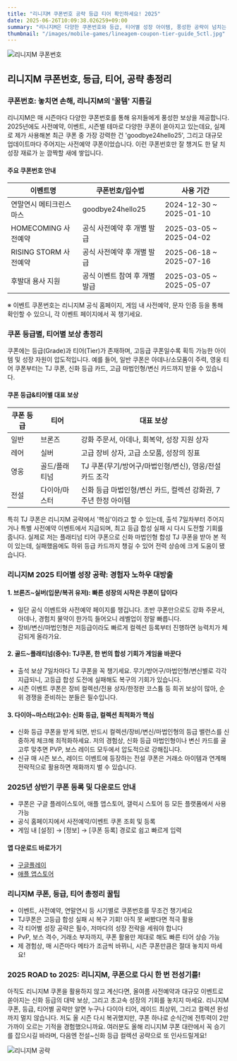 ```yaml
---
title: "리니지M 쿠폰번호 공략 등급 티어 확인하세요! 2025"
date: 2025-06-26T10:09:38.026259+09:00
summary: "리니지M은 다양한 쿠폰번호와 등급, 티어별 성장 아이템, 풍성한 공략이 넘치는 국민 MMORPG입니다."
thumbnail: "/images/mobile-games/lineagem-coupon-tier-guide_5ctl.jpg"
---
```


![리니지M 쿠폰번호](/images/mobile-games/lineagem-coupon-tier-guide_1_b97c.jpg)

## 리니지M 쿠폰번호, 등급, 티어, 공략 총정리

### **쿠폰번호: 놓치면 손해, 리니지M의 '꿀템' 지름길**

리니지M은 매 시즌마다 다양한 쿠폰번호를 통해 유저들에게 풍성한 보상을 제공합니다. 2025년에도 사전예약, 이벤트, 시즌별 테마로 다양한 쿠폰이 쏟아지고 있는데요, 실제로 제가 사용해본 최근 쿠폰 중 가장 강력한 건 'goodbye24hello25', 그리고 대규모 업데이트마다 주어지는 사전예약 쿠폰이었습니다. 이런 쿠폰번호만 잘 챙겨도 한 달 치 성장 재료가 눈 깜짝할 새에 쌓입니다. 

#### 주요 쿠폰번호 안내

| 이벤트명                    | 쿠폰번호/입수법                | 사용 기간                      |
|----------------------------|--------------------------------|-------------------------------|
| 연말연시 메티크린스마스    | goodbye24hello25               | 2024-12-30 ~ 2025-01-10       |
| HOMECOMING 사전예약        | 공식 사전예약 후 개별 발급      | 2025-03-05 ~ 2025-04-02       |
| RISING STORM 사전예약      | 공식 사전예약 후 개별 발급      | 2025-06-18 ~ 2025-07-16       |
| 후발대 용사 지원           | 공식 이벤트 참여 후 개별 발급   | 2025-03-05 ~ 2025-05-07       |

※ 이벤트 쿠폰번호는 리니지M 공식 홈페이지, 게임 내 사전예약, 문자 인증 등을 통해 확인할 수 있으니, 각 이벤트 페이지에서 꼭 챙기세요.

### **쿠폰 등급별, 티어별 보상 총정리**

쿠폰에는 등급(Grade)과 티어(Tier)가 존재하며, 고등급 쿠폰일수록 획득 가능한 아이템 및 성장 자원이 압도적입니다. 예를 들어, 일반 쿠폰은 아데나/소모품이 주력, 영웅 티어 쿠폰부터는 TJ 쿠폰, 신화 등급 카드, 고급 마법인형/변신 카드까지 받을 수 있습니다.

#### 쿠폰 등급&티어별 대표 보상

| 쿠폰 등급   | 티어             | 대표 보상                                                        |
|-------------|------------------|------------------------------------------------------------------|
| 일반        | 브론즈           | 강화 주문서, 아데나, 회복약, 성장 지원 상자                     |
| 레어        | 실버             | 고급 장비 상자, 고급 소모품, 성장의 징표                        |
| 영웅        | 골드/플래티넘    | TJ 쿠폰(무기/방어구/마법인형/변신), 영웅/전설 카드 조각         |
| 전설        | 다이아/마스터    | 신화 등급 마법인형/변신 카드, 컬렉션 강화권, 7주년 한정 아이템   |

특히 TJ 쿠폰은 리니지M 공략에서 '핵심'이라고 할 수 있는데, 출석 7일차부터 주어지거나 특별 사전예약 이벤트에서 지급되며, 최고 등급 합성 실패 시 다시 도전할 기회를 줍니다. 실제로 저는 플래티넘 티어 쿠폰으로 신화 마법인형 합성 TJ 쿠폰을 받아 본 적이 있는데, 실패했음에도 하위 등급 카드까지 챙길 수 있어 전력 상승에 크게 도움이 됐습니다. 

### **리니지M 2025 티어별 성장 공략: 경험자 노하우 대방출**

#### 1. **브론즈~실버(입문/복귀 유저): 빠른 성장의 시작은 쿠폰이 답이다**
- 일단 공식 이벤트와 사전예약 페이지를 챙깁니다. 초반 쿠폰만으로도 강화 주문서, 아데나, 경험치 물약이 한가득 들어오니 레벨업이 정말 빠릅니다.
- 장비/변신/마법인형은 저등급이라도 빠르게 컬렉션 등록부터 진행하면 능력치가 체감되게 올라가요.

#### 2. **골드~플래티넘(중수): TJ쿠폰, 한 번의 합성 기회가 게임을 바꾼다**
- 출석 보상 7일차마다 TJ 쿠폰을 꼭 챙기세요. 무기/방어구/마법인형/변신별로 각각 지급되니, 고등급 합성 도전에 실패해도 복구의 기회가 있습니다.
- 시즌 이벤트 쿠폰은 장비 컬렉션/전용 상자/한정판 코스튬 등 희귀 보상이 많아, 순위 경쟁을 준비하는 분들은 필수입니다.

#### 3. **다이아~마스터(고수): 신화 등급, 컬렉션 최적화가 핵심**
- 신화 등급 쿠폰을 받게 되면, 반드시 컬렉션/장비/변신/마법인형의 등급 밸런스를 신중하게 체크해 최적화하세요. 저의 경험상, 신화 등급 마법인형이나 변신 카드를 골고루 맞추면 PVP, 보스 레이드 모두에서 압도적으로 강해집니다.
- 신규 매 시즌 보스, 레이드 이벤트에 등장하는 전설 쿠폰은 거래소 아이템과 연계해 전략적으로 활용하면 재화까지 벌 수 있습니다.

### **2025년 상반기 쿠폰 등록 및 다운로드 안내**

- 쿠폰은 구글 플레이스토어, 애플 앱스토어, 갤럭시 스토어 등 모든 플랫폼에서 사용 가능
- 공식 홈페이지에서 사전예약/이벤트 쿠폰 조회 및 등록 
- 게임 내 [설정] → [정보] → [쿠폰 등록] 경로로 쉽고 빠르게 입력

#### 앱 다운로드 바로가기
- [구글플레이](https://play.google.com/store/apps/details?id=com.ncsoft.lineagem)
- [애플 앱스토어](https://apps.apple.com/kr/app/%EB%A6%AC%EB%8B%88%EC%A7%80m/id1192893914)

### **리니지M 쿠폰, 등급, 티어 총정리 꿀팁**
- 이벤트, 사전예약, 연말연시 등 시기별로 쿠폰번호를 무조건 챙기세요
- TJ쿠폰은 고등급 합성 실패 시 복구 기회! 아직 못 써봤다면 적극 활용
- 각 티어별 성장 공략은 필수, 저마다의 성장 전략을 세워야 합니다
- PvP, 보스 격수, 거래소 부자까지, 쿠폰 활용만 제대로 해도 빠른 티어 상승 가능
- 제 경험상, 매 시즌마다 메타가 조금씩 바뀌니, 시즌 쿠폰만큼은 절대 놓치지 마세요!

### **2025 ROAD to 2025: 리니지M, 쿠폰으로 다시 한 번 전성기를!**
아직도 리니지M 쿠폰을 활용하지 않고 계신다면, 올여름 사전예약과 대규모 이벤트로 쏟아지는 신화 등급의 대박 보상, 그리고 초고속 성장의 기회를 놓치지 마세요. 리니지M 쿠폰, 등급, 티어별 공략만 알면 누구나 다이아 티어, 레이드 최상위, 그리고 컬렉션 완성까지 멀지 않습니다. 저도 올 시즌 다시 복귀했지만, 쿠폰 하나로 순식간에 전투력이 2만 가까이 오르는 기적을 경험했으니까요. 여러분도 올해 리니지M 쿠폰 대란에서 꼭 승기를 잡으시길 바라며, 다음엔 전설~신화 등급 컬렉션 공략으로 또 인사드릴게요!


![리니지M 공략](/images/mobile-games/lineagem-coupon-tier-guide_2_6d1f.jpg)
